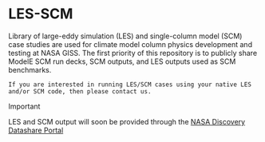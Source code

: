 # LES-SCM
Library of large-eddy simulation (LES) and single-column model (SCM) case studies are used for climate model column physics development and testing at NASA GISS. The first priority of this repository is to publicly share ModelE SCM run decks, SCM outputs, and LES outputs used as SCM benchmarks.


```{attention}
If you are interested in running LES/SCM cases using your native LES and/or SCM code, then please contact us.
```


> [!IMPORTANT]
> LES and SCM output will soon be provided through the [NASA Discovery Datashare Portal](https://portal.nccs.nasa.gov/datashare/giss-les-scm/)
